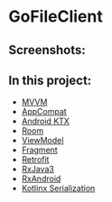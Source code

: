# GoFileClient

Screenshots:
------------

In this project:
----------------
* [MVVM][0]
* [AppCompat][1]
* [Android KTX][2]
* [Room][3]
* [ViewModel][4]
* [Fragment][5]
* [Retrofit][6]
* [RxJava3][7]
* [RxAndroid][8]
* [Kotlinx Serialization][9]

[0]: https://ru.wikipedia.org/wiki/Model-View-ViewModel
[1]: https://developer.android.com/topic/libraries/support-library/packages#v7-appcompat
[2]: https://developer.android.com/kotlin/ktx
[3]: https://developer.android.com/topic/libraries/architecture/room
[4]: https://developer.android.com/topic/libraries/architecture/viewmodel
[5]: https://developer.android.com/guide/components/fragments
[6]: https://square.github.io/retrofit/
[7]: https://github.com/ReactiveX/RxJava
[8]: https://github.com/ReactiveX/RxAndroid
[9]: https://github.com/Kotlin/kotlinx.serialization

